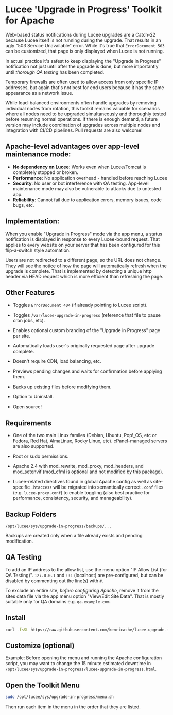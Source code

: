 # Lucee 'Upgrade in Progress' Toolkit for Apache

Web-based status notifications during Lucee upgrades are a Catch-22 because Lucee itself is not running during the upgrade. That results in an ugly "503 Service Unavailable" error. While it's true that `ErrorDocument 503` can be customized, that page is only displayed when Lucee is not running.

In actual practice it's safest to keep displaying the "Upgrade in Progress" notification not just until after the upgrade is done, but more importantly until *thorough QA testing* has been completed.

Temporary firewalls are often used to allow access from only specific IP addresses, but again that's not best for end users because it has the same appearance as a network issue.

While load-balanced environments often handle upgrades by removing individual nodes from rotation, this toolkit remains valuable for scenarios where all nodes need to be upgraded simultaneously and thoroughly tested before resuming normal operations. If there is enough demand, a future version
may include coordination of upgrades across multiple nodes and integration with CI/CD pipelines.
Pull requests are also welcome!

## Apache-level advantages over app-level maintenance mode:

- **No dependency on Lucee**: Works even when Lucee/Tomcat is completely stopped or broken.
- **Performance**: No application overhead - handled before reaching Lucee
- **Security**: No user or bot interference with QA testing. App-level maintenance mode may also be vulnerable to attacks due to untested app.
- **Reliability**: Cannot fail due to application errors, memory issues, code bugs, etc.

## Implementation:

When you enable "Upgrade in Progress" mode via the app menu, a status notification is displayed in response to every Lucee-bound request. That applies to every website on your server that has been configured for this flip-a-switch style automation.

Users are not redirected to a different page, so the URL does not change. They will see the notice of how the page will automatically refresh when the upgrade is complete. That is implemented by detecting a unique http header via HEAD request which is more efficient than refreshing the page.

## Other Features

- Toggles `ErrorDocument 404` (if already pointing to Lucee script).

- Toggles `/var/lucee-upgrade-in-progress` (reference that file to pause cron jobs, etc).

- Enables optional custom branding of the "Upgrade in Progress" page per site.

- Automatically loads user's originally requested page after upgrade complete.

- Doesn't require CDN, load balancing, etc.

- Previews pending changes and waits for confirmation before applying them.

- Backs up existing files before modifying them.

- Option to Uninstall.

- Open source!


## Requirements

- One of the two main Linux familes (Debian, Ubuntu, Pop!_OS, etc or Fedora, Red Hat, AlmaLinux, Rocky Linux, etc).
cPanel-managed servers are also supported.

- Root or sudo permissions.

- Apache 2.4 with mod_rewrite, mod_proxy, mod_headers, and mod_setenvif (mod_cfml is optional and not modified by this package).

- Lucee-related directives found in global Apache config as well as site-specific `.htaccess` will be migrated into semantically correct `.conf` files (e.g. `lucee-proxy.conf`) to enable toggling (also best practice for performance, consistency, security, and manageability).


## Backup Folders

`/opt/lucee/sys/upgrade-in-progress/backups/...`

Backups are created only when a file already exists and pending modification.


## QA Testing

To add an IP address to the allow list, use the menu option "IP Allow List (for QA Testing)". `127.0.0.1` and `::1` (localhost) are pre-configured, but can be disabled by commenting out the line(s) with `#`.

To exclude an entire site, *before configuring Apache*, remove it from the sites data file via the app menu option "View/Edit Site Data". That is mostly suitable only for QA domains e.g. `qa.example.com`.


## Install

```bash
curl -fsSL https://raw.githubusercontent.com/kenricashe/lucee-upgrade-in-progress-toolkit-for-apache/main/scripts/install.sh | sudo bash
```

## Customize (optional)

Example: Before opening the menu and running the Apache configuration script,
you may want to change the 15 minute estimated downtime in
`/opt/lucee/sys/upgrade-in-progress/lucee-upgrade-in-progress.html`.

## Open the Toolkit Menu

```bash
sudo /opt/lucee/sys/upgrade-in-progress/menu.sh
```

Then run each item in the menu in the order that they are listed.